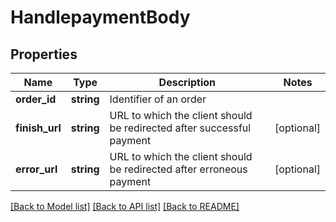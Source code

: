 # HandlepaymentBody

## Properties
Name | Type | Description | Notes
------------ | ------------- | ------------- | -------------
**order_id** | **string** | Identifier of an order | 
**finish_url** | **string** | URL to which the client should be redirected after successful payment | [optional] 
**error_url** | **string** | URL to which the client should be redirected after erroneous payment | [optional] 

[[Back to Model list]](../../README.md#documentation-for-models) [[Back to API list]](../../README.md#documentation-for-api-endpoints) [[Back to README]](../../README.md)

